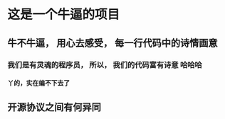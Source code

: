 # 这是一个牛逼的项目

## 牛不牛逼， 用心去感受， 每一行代码中的诗情画意

### 我们是有灵魂的程序员， 所以， 我们的代码富有诗意 哈哈哈

#### 丫的，实在编不下去了

## 开源协议之间有何异同